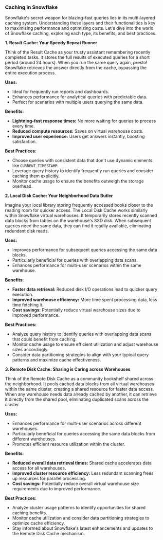 ### **Caching in Snowflake**

Snowflake's secret weapon for blazing-fast queries lies in its multi-layered caching system. Understanding these layers and their functionalities is key to maximizing performance and optimizing costs. Let's dive into the world of Snowflake caching, exploring each type, its benefits, and best practices.

**1. Result Cache: Your Speedy Repeat Runner**

Think of the Result Cache as your trusty assistant remembering recently completed tasks. It stores the full results of executed queries for a short period (around 24 hours). When you run the same query again, presto! Snowflake retrieves the answer directly from the cache, bypassing the entire execution process.

**Uses:**

- Ideal for frequently run reports and dashboards.
- Enhances performance for analytical queries with predictable data.
- Perfect for scenarios with multiple users querying the same data.

**Benefits:**

- **Lightning-fast response times:** No more waiting for queries to process every time.
- **Reduced compute resources:** Saves on virtual warehouse costs.
- **Improved user experience:** Users get answers instantly, boosting satisfaction.

**Best Practices:**

- Choose queries with consistent data that don't use dynamic elements like `CURRENT_TIMESTAMP`.
- Leverage query history to identify frequently run queries and consider caching them explicitly.
- Monitor cache usage to ensure the benefits outweigh the storage overhead.

**2. Local Disk Cache: Your Neighborhood Data Butler**

Imagine your local library storing frequently accessed books closer to the reading room for quicker access. The Local Disk Cache works similarly within Snowflake virtual warehouses. It temporarily stores recently scanned data blocks from tables on the warehouse's SSD disk. When subsequent queries need the same data, they can find it readily available, eliminating redundant disk reads.

**Uses:**

- Improves performance for subsequent queries accessing the same data blocks.
- Particularly beneficial for queries with overlapping data scans.
- Enhances performance for multi-user scenarios within the same warehouse.

**Benefits:**

- **Faster data retrieval:** Reduced disk I/O operations lead to quicker query execution.
- **Improved warehouse efficiency:** More time spent processing data, less time fetching it.
- **Cost savings:** Potentially reduce virtual warehouse sizes due to improved performance.

**Best Practices:**

- Analyze query history to identify queries with overlapping data scans that could benefit from caching.
- Monitor cache usage to ensure efficient utilization and adjust warehouse sizes accordingly.
- Consider data partitioning strategies to align with your typical query patterns and maximize cache effectiveness.

**3. Remote Disk Cache: Sharing is Caring across Warehouses**

Think of the Remote Disk Cache as a community bookshelf shared across the neighborhood. It pools cached data blocks from all virtual warehouses within the same cluster, creating a shared resource for faster data access. When any warehouse needs data already cached by another, it can retrieve it directly from the shared pool, eliminating duplicated scans across the cluster.

**Uses:**

- Enhances performance for multi-user scenarios across different warehouses.
- Particularly beneficial for queries accessing the same data blocks from different warehouses.
- Promotes efficient resource utilization within the cluster.

**Benefits:**

- **Reduced overall data retrieval times:** Shared cache accelerates data access for all warehouses.
- **Improved cluster resource efficiency:** Less redundant scanning frees up resources for parallel processing.
- **Cost savings:** Potentially reduce overall virtual warehouse size requirements due to improved performance.

**Best Practices:**

- Analyze cluster usage patterns to identify opportunities for shared caching benefits.
- Monitor cache utilization and consider data partitioning strategies to optimize cache efficiency.
- Stay informed about Snowflake's latest enhancements and updates to the Remote Disk Cache mechanism.
